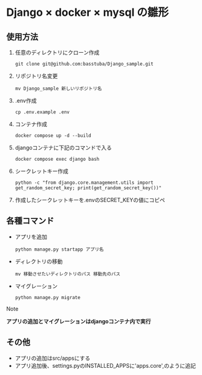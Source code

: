 # Django × docker × mysql の雛形

## 使用方法

1. 任意のディレクトリにクローン作成
    ```
    git clone git@github.com:basstuba/Django_sample.git
    ```
2. リポジトリ名変更
    ```
    mv Django_sample 新しいリポジトリ名
    ```
3. .env作成
    ```
    cp .env.example .env
    ```
4. コンテナ作成
    ```
    docker compose up -d --build
    ```
5. djangoコンテナに下記のコマンドで入る
    ```
    docker compose exec django bash
    ```
6. シークレットキー作成
    ```
    python -c "from django.core.management.utils import get_random_secret_key; print(get_random_secret_key())"
    ```
7. 作成したシークレットキーを.envのSECRET_KEYの値にコピペ

## 各種コマンド

- アプリを追加
    ```
    python manage.py startapp アプリ名
    ```
- ディレクトリの移動
    ```
    mv 移動させたいディレクトリのパス 移動先のパス
    ```
- マイグレーション
    ```
    python manage.py migrate
    ```
> [!Note]
> **アプリの追加とマイグレーションはdjangoコンテナ内で実行**

## その他
- アプリの追加はsrc/appsにする
- アプリ追加後、settings.pyのINSTALLED_APPSに'apps.core',のように追記
